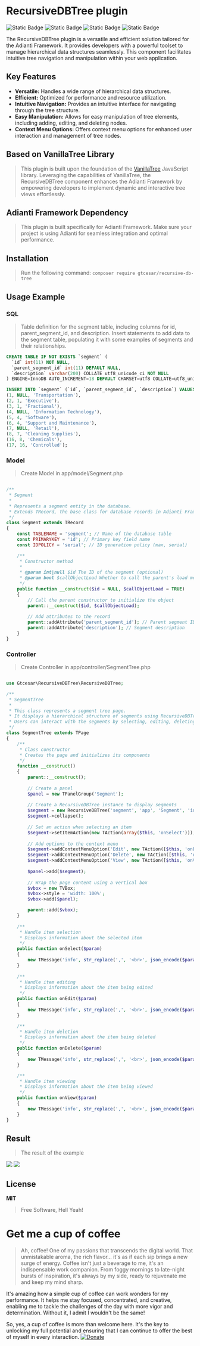 # RecursiveDBTree plugin 

![Static Badge](https://img.shields.io/badge/Version-0.0.1-green)
![Static Badge](https://img.shields.io/badge/License-MIT-success)
![Static Badge](https://img.shields.io/badge/Adianti-7.x-blue)
![Static Badge](https://img.shields.io/packagist/php-v/rubix/ml.svg?style=flat&colorB=8892BF)

The RecursiveDBTree plugin is a versatile and efficient solution tailored for the Adianti Framework. It provides developers with a powerful toolset to manage hierarchical data structures seamlessly. This component facilitates intuitive tree navigation and manipulation within your web application.

## Key Features
- **Versatile:** Handles a wide range of hierarchical data structures.
- **Efficient:** Optimized for performance and resource utilization.
- **Intuitive Navigation:** Provides an intuitive interface for navigating through the tree structure.
- **Easy Manipulation:** Allows for easy manipulation of tree elements, including adding, editing, and deleting nodes.
- **Context Menu Options:** Offers context menu options for enhanced user interaction and management of tree nodes.

## Based on VanillaTree Library
> This plugin is built upon the foundation of the [VanillaTree](https://github.com/finom/vanillatree) JavaScript library. Leveraging the capabilities of VanillaTree, the RecursiveDBTree component enhances the Adianti Framework by empowering developers to implement dynamic and interactive tree views effortlessly.

## Adianti Framework Dependency
> This plugin is built specifically for Adianti Framework. Make sure your project is using Adianti for seamless integration and optimal performance.

## Installation
> Run the following command:
`composer require gtcesar/recursive-db-tree`

## Usage Example
### SQL
>Table definition for the segment table, including columns for id, parent_segment_id, and description.
Insert statements to add data to the segment table, populating it with some examples of segments and their relationships.

```sql
CREATE TABLE IF NOT EXISTS `segment` (
  `id` int(11) NOT NULL,
  `parent_segment_id` int(11) DEFAULT NULL,
  `description` varchar(200) COLLATE utf8_unicode_ci NOT NULL
) ENGINE=InnoDB AUTO_INCREMENT=18 DEFAULT CHARSET=utf8 COLLATE=utf8_unicode_ci;

INSERT INTO `segment` (`id`, `parent_segment_id`, `description`) VALUES
(1, NULL, 'Transportation'),
(2, 1, 'Executive'),
(3, 1, 'Fractional'),
(4, NULL, 'Information Technology'),
(5, 4, 'Software'),
(6, 4, 'Support and Maintenance'),
(7, NULL, 'Retail'),
(8, 7, 'Cleaning Supplies'),
(16, 8, 'Chemicals'),
(17, 16, 'Controlled');


```
### Model
> Create Model in app/model/Segment.php

```php

/**
 * Segment
 *
 * Represents a segment entity in the database.
 * Extends TRecord, the base class for database records in Adianti Framework.
 */
class Segment extends TRecord
{
    const TABLENAME = 'segment'; // Name of the database table
    const PRIMARYKEY = 'id'; // Primary key field name
    const IDPOLICY = 'serial'; // ID generation policy (max, serial)

    /**
     * Constructor method
     *
     * @param int|null $id The ID of the segment (optional)
     * @param bool $callObjectLoad Whether to call the parent's load method (default: TRUE)
     */
    public function __construct($id = NULL, $callObjectLoad = TRUE)
    {
        // Call the parent constructor to initialize the object
        parent::__construct($id, $callObjectLoad);
        
        // Add attributes to the record
        parent::addAttribute('parent_segment_id'); // Parent segment ID
        parent::addAttribute('description'); // Segment description
    }
}

```

### Controller
> Create Controller in app/controller/SegmentTree.php

```php

use Gtcesar\RecursiveDBTree\RecursiveDBTree;

/**
 * SegmentTree
 *
 * This class represents a segment tree page.
 * It displays a hierarchical structure of segments using RecursiveDBTree component.
 * Users can interact with the segments by selecting, editing, deleting, or viewing them.
 */
class SegmentTree extends TPage
{
    /**
     * Class constructor
     * Creates the page and initializes its components
     */
    function __construct()
    {
        parent::__construct();
        
        // Create a panel
        $panel = new TPanelGroup('Segment');
       
        // Create a RecursiveDBTree instance to display segments
        $segment = new RecursiveDBTree('segment', 'app', 'Segment', 'id', 'parent_segment_id', 'description', 'id asc');
        $segment->collapse();
        
        // Set an action when selecting an item
        $segment->setItemAction(new TAction(array($this, 'onSelect')));
        
        // Add options to the context menu
        $segment->addContextMenuOption('Edit', new TAction([$this, 'onEdit']));
        $segment->addContextMenuOption('Delete', new TAction([$this, 'onDelete']));
        $segment->addContextMenuOption('View', new TAction([$this, 'onView']));
        
        $panel->add($segment);
        
        // Wrap the page content using a vertical box
        $vbox = new TVBox;
        $vbox->style = 'width: 100%';
        $vbox->add($panel);

        parent::add($vbox);
    }
    
    /**
     * Handle item selection
     * Displays information about the selected item
     */
    public function onSelect($param)
    {
        new TMessage('info', str_replace(',', '<br>', json_encode($param)));
    }    
    
    /**
     * Handle item editing
     * Displays information about the item being edited
     */
    public function onEdit($param)
    {
        new TMessage('info', str_replace(',', '<br>', json_encode($param)));
    }    

    /**
     * Handle item deletion
     * Displays information about the item being deleted
     */
    public function onDelete($param)
    {
        new TMessage('info', str_replace(',', '<br>', json_encode($param)));
    }    

    /**
     * Handle item viewing
     * Displays information about the item being viewed
     */
    public function onView($param)
    {
        new TMessage('info', str_replace(',', '<br>', json_encode($param)));
    }  
}

```

## Result
> The result of the example
<img src="https://github.com/gtcesar/recursive-db-tree/blob/main/images/img1.png?raw=true">
<img src="https://github.com/gtcesar/recursive-db-tree/blob/main/images/img2.png?raw=true">

## License

**MIT**

> Free Software, Hell Yeah!

# Get me a cup of coffee
>Ah, coffee! One of my passions that transcends the digital world. That unmistakable aroma, the rich flavor... it's as if each sip brings a new surge of energy. Coffee isn't just a beverage to me, it's an indispensable work companion. From foggy mornings to late-night bursts of inspiration, it's always by my side, ready to rejuvenate me and keep my mind sharp.

It's amazing how a simple cup of coffee can work wonders for my performance. It helps me stay focused, concentrated, and creative, enabling me to tackle the challenges of the day with more vigor and determination. Without it, I admit I wouldn't be the same!

So, yes, a cup of coffee is more than welcome here. It's the key to unlocking my full potential and ensuring that I can continue to offer the best of myself in every interaction.
[![Donate](https://img.shields.io/badge/Donate-PayPal-green.svg)](https://www.paypal.com/cgi-bin/webscr?cmd=_s-xclick&hosted_button_id=6QPL893GX55J2)
